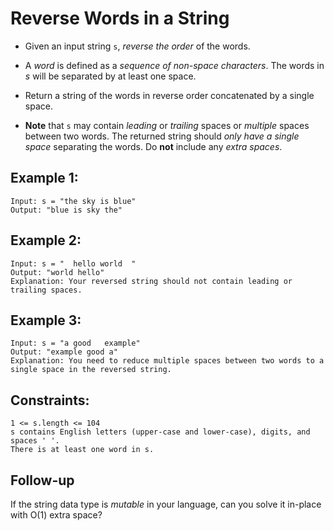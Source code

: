 # Reverse Words in a String

- Given an input string `s`, _reverse the order_ of the words.
- A _word_ is defined as a _sequence of non-space characters_. The words in _s_ will be separated by at least one space.
- Return a string of the words in reverse order concatenated by a single space.

- **Note** that `s` may contain _leading_ or _trailing_ spaces or _multiple_ spaces between two words. The returned string should _only have a single space_ separating the words. Do **not** include any _extra spaces_.

## Example 1:
```
Input: s = "the sky is blue"
Output: "blue is sky the"
```

## Example 2:
```
Input: s = "  hello world  "
Output: "world hello"
Explanation: Your reversed string should not contain leading or trailing spaces.
```

## Example 3:
```
Input: s = "a good   example"
Output: "example good a"
Explanation: You need to reduce multiple spaces between two words to a single space in the reversed string.
```

## Constraints:

    1 <= s.length <= 104
    s contains English letters (upper-case and lower-case), digits, and spaces ' '.
    There is at least one word in s.



## Follow-up
If the string data type is _mutable_ in your language, can you solve it in-place with O(1) extra space?
